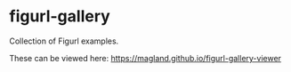 # figurl-gallery

Collection of Figurl examples.

These can be viewed here: https://magland.github.io/figurl-gallery-viewer
